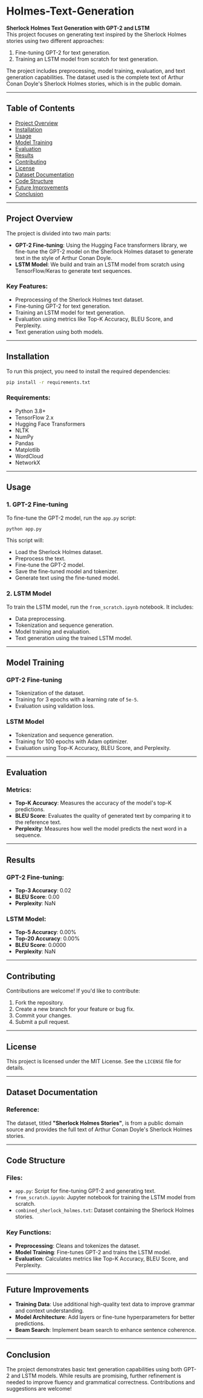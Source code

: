 
# Holmes-Text-Generation

**Sherlock Holmes Text Generation with GPT-2 and LSTM**  
This project focuses on generating text inspired by the Sherlock Holmes stories using two different approaches:

1. Fine-tuning GPT-2 for text generation.  
2. Training an LSTM model from scratch for text generation.  

The project includes preprocessing, model training, evaluation, and text generation capabilities. The dataset used is the complete text of Arthur Conan Doyle's Sherlock Holmes stories, which is in the public domain.

---

## Table of Contents

- [Project Overview](#project-overview)  
- [Installation](#installation)  
- [Usage](#usage)  
- [Model Training](#model-training)  
- [Evaluation](#evaluation)  
- [Results](#results)  
- [Contributing](#contributing)  
- [License](#license)  
- [Dataset Documentation](#dataset-documentation)  
- [Code Structure](#code-structure)  
- [Future Improvements](#future-improvements)  
- [Conclusion](#conclusion)  

---

## Project Overview

The project is divided into two main parts:  

- **GPT-2 Fine-tuning**: Using the Hugging Face transformers library, we fine-tune the GPT-2 model on the Sherlock Holmes dataset to generate text in the style of Arthur Conan Doyle.  
- **LSTM Model**: We build and train an LSTM model from scratch using TensorFlow/Keras to generate text sequences.

### Key Features:
- Preprocessing of the Sherlock Holmes text dataset.  
- Fine-tuning GPT-2 for text generation.  
- Training an LSTM model for text generation.  
- Evaluation using metrics like Top-K Accuracy, BLEU Score, and Perplexity.  
- Text generation using both models.  

---

## Installation

To run this project, you need to install the required dependencies:  
```bash
pip install -r requirements.txt
```

### Requirements:
- Python 3.8+  
- TensorFlow 2.x  
- Hugging Face Transformers  
- NLTK  
- NumPy  
- Pandas  
- Matplotlib  
- WordCloud  
- NetworkX  

---

## Usage

### 1. GPT-2 Fine-tuning
To fine-tune the GPT-2 model, run the `app.py` script:
```bash
python app.py
```
This script will:  
- Load the Sherlock Holmes dataset.  
- Preprocess the text.  
- Fine-tune the GPT-2 model.  
- Save the fine-tuned model and tokenizer.  
- Generate text using the fine-tuned model.  

### 2. LSTM Model
To train the LSTM model, run the `from_scratch.ipynb` notebook. It includes:  
- Data preprocessing.  
- Tokenization and sequence generation.  
- Model training and evaluation.  
- Text generation using the trained LSTM model.  

---

## Model Training

### GPT-2 Fine-tuning
- Tokenization of the dataset.  
- Training for 3 epochs with a learning rate of `5e-5`.  
- Evaluation using validation loss.  

### LSTM Model
- Tokenization and sequence generation.  
- Training for 100 epochs with Adam optimizer.  
- Evaluation using Top-K Accuracy, BLEU Score, and Perplexity.  

---

## Evaluation

### Metrics:
- **Top-K Accuracy**: Measures the accuracy of the model's top-K predictions.  
- **BLEU Score**: Evaluates the quality of generated text by comparing it to the reference text.  
- **Perplexity**: Measures how well the model predicts the next word in a sequence.  

---

## Results

### GPT-2 Fine-tuning:
- **Top-3 Accuracy**: 0.02  
- **BLEU Score**: 0.00  
- **Perplexity**: NaN  

### LSTM Model:
- **Top-5 Accuracy**: 0.00%  
- **Top-20 Accuracy**: 0.00%  
- **BLEU Score**: 0.0000  
- **Perplexity**: NaN  

---

## Contributing

Contributions are welcome! If you'd like to contribute:  
1. Fork the repository.  
2. Create a new branch for your feature or bug fix.  
3. Commit your changes.  
4. Submit a pull request.  

---

## License

This project is licensed under the MIT License. See the `LICENSE` file for details.  

---

## Dataset Documentation

### Reference:
The dataset, titled **"Sherlock Holmes Stories"**, is from a public domain source and provides the full text of Arthur Conan Doyle's Sherlock Holmes stories.  

---

## Code Structure

### Files:
- `app.py`: Script for fine-tuning GPT-2 and generating text.  
- `from_scratch.ipynb`: Jupyter notebook for training the LSTM model from scratch.  
- `combined_sherlock_holmes.txt`: Dataset containing the Sherlock Holmes stories.  

### Key Functions:
- **Preprocessing**: Cleans and tokenizes the dataset.  
- **Model Training**: Fine-tunes GPT-2 and trains the LSTM model.  
- **Evaluation**: Calculates metrics like Top-K Accuracy, BLEU Score, and Perplexity.  

---

## Future Improvements

- **Training Data**: Use additional high-quality text data to improve grammar and context understanding.  
- **Model Architecture**: Add layers or fine-tune hyperparameters for better predictions.  
- **Beam Search**: Implement beam search to enhance sentence coherence.  

---

## Conclusion

The project demonstrates basic text generation capabilities using both GPT-2 and LSTM models. While results are promising, further refinement is needed to improve fluency and grammatical correctness. Contributions and suggestions are welcome!  

